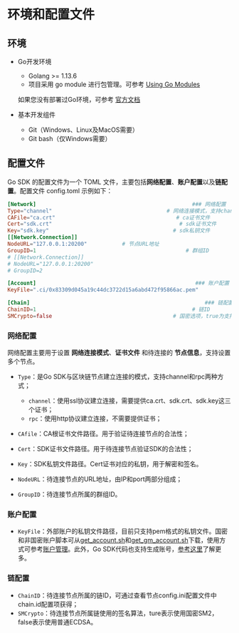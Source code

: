 # 环境和配置文件

## 环境

- Go开发环境

  	- Golang >= 1.13.6
   - 项目采用 go module 进行包管理。可参考 [Using Go Modules](https://blog.golang.org/using-go-modules)

  如果您没有部署过Go环境，可参考 [官方文档](https://golang.org/doc/)

- 基本开发组件

  - Git（Windows、Linux及MacOS需要）
  - Git bash（仅Windows需要）


## 配置文件

Go SDK 的配置文件为一个 TOML 文件，主要包括**网络配置**、**账户配置**以及**链配置**。配置文件 config.toml 示例如下：

```toml
[Network]                                                 ### 网络配置
Type="channel"                                    # 网络连接模式，支持channel和rpc
CAFile="ca.crt"                                      # ca证书文件
Cert="sdk.crt"                                        # sdk证书文件
Key="sdk.key"                                       # sdk私钥文件
[[Network.Connection]]   
NodeURL="127.0.0.1:20200"           # 节点URL地址
GroupID=1                                               # 群组ID
# [[Network.Connection]]
# NodeURL="127.0.0.1:20200"
# GroupID=2

[Account]                                                  ### 账户配置
KeyFile=".ci/0x83309d045a19c44dc3722d15a6abd472f95866ac.pem"             #私钥文件路径，目前仅支持PEM格式

[Chain]                                                       ### 链配置
ChainID=1                                                 # 链ID
SMCrypto=false                                      # 国密选项，true为支持国密、false为不支持国密
```

### 网络配置

网络配置主要用于设置 **网络连接模式**、**证书文件** 和待连接的 **节点信息**，支持设置多个节点。

- `Type`：是Go SDK与区块链节点建立连接的模式，支持channel和rpc两种方式；
  - `channel`：使用ssl协议建立连接，需要提供ca.crt、sdk.crt、sdk.key这三个证书；
  - `rpc`：使用http协议建立连接，不需要提供证书；
- `CAfile`：CA根证书文件路径。用于验证待连接节点的合法性；
- `Cert`：SDK证书文件路径。用于待连接节点验证SDK的合法性；
- `Key`：SDK私钥文件路径。Cert证书对应的私钥，用于解密和签名。

- `NodeURL`：待连接节点的URL地址，由IP和port两部分组成；
- `GroupID`：待连接节点所属的群组ID。

### 账户配置

- `KeyFile`：外部账户的私钥文件路径，目前只支持pem格式的私钥文件。国密和非国密账户脚本可从[get_account.sh](https://github.com/FISCO-BCOS/console/blob/master/tools/get_account.sh)和[get_gm_account.sh](https://github.com/FISCO-BCOS/console/blob/master/tools/get_gm_account.sh)下载，使用方式可参考[账户管理](https://fisco-bcos-documentation.readthedocs.io/zh_CN/latest/docs/manual/account.html)。此外，Go SDK代码也支持生成账号，[参考这里](https://fisco-bcos-documentation.readthedocs.io/zh_CN/latest/docs/manual/account.html)了解更多。

### 链配置

- `ChainID`：待连接节点所属的链ID，可通过查看节点config.ini配置文件中chain.id配置项获得；
- `SMCrypto`：待连接节点所属链使用的签名算法，ture表示使用国密SM2，false表示使用普通ECDSA。